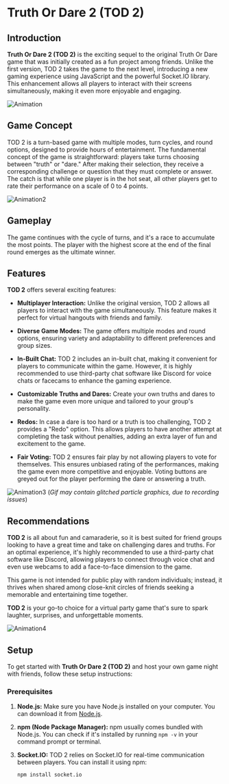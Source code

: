 # Truth Or Dare 2 (TOD 2)

## Introduction

**Truth Or Dare 2 (TOD 2)** is the exciting sequel to the original Truth Or Dare game that was initially created as a fun project among friends. Unlike the first version, TOD 2 takes the game to the next level, introducing a new gaming experience using JavaScript and the powerful Socket.IO library. This enhancement allows all players to interact with their screens simultaneously, making it even more enjoyable and engaging.

![Animation](https://github.com/IbrahimEllahi/TOD-2-Online-Game/assets/85767913/d1edfc24-ffaf-49c6-8d32-bc0502a1960e)

## Game Concept

TOD 2 is a turn-based game with multiple modes, turn cycles, and round options, designed to provide hours of entertainment. The fundamental concept of the game is straightforward: players take turns choosing between "truth" or "dare." After making their selection, they receive a corresponding challenge or question that they must complete or answer. The catch is that while one player is in the hot seat, all other players get to rate their performance on a scale of 0 to 4 points.

![Animation2](https://github.com/IbrahimEllahi/TOD-2-Online-Game/assets/85767913/afbae08f-eeb2-4400-ad01-6e09caf84de7)

## Gameplay

The game continues with the cycle of turns, and it's a race to accumulate the most points. The player with the highest score at the end of the final round emerges as the ultimate winner.

## Features

**TOD 2** offers several exciting features:

- **Multiplayer Interaction:** Unlike the original version, TOD 2 allows all players to interact with the game simultaneously. This feature makes it perfect for virtual hangouts with friends and family.

- **Diverse Game Modes:** The game offers multiple modes and round options, ensuring variety and adaptability to different preferences and group sizes.

- **In-Built Chat:** TOD 2 includes an in-built chat, making it convenient for players to communicate within the game. However, it is highly recommended to use third-party chat software like Discord for voice chats or facecams to enhance the gaming experience.

- **Customizable Truths and Dares:** Create your own truths and dares to make the game even more unique and tailored to your group's personality.

- **Redos:** In case a dare is too hard or a truth is too challenging, TOD 2 provides a "Redo" option. This allows players to have another attempt at completing the task without penalties, adding an extra layer of fun and excitement to the game.

- **Fair Voting:** TOD 2 ensures fair play by not allowing players to vote for themselves. This ensures unbiased rating of the performances, making the game even more competitive and enjoyable. Voting buttons are greyed out for the player performing the dare or answering a truth.

![Animation3](https://github.com/IbrahimEllahi/TOD-2-Online-Game/assets/85767913/74aca59c-2440-4718-a404-a7e2d7f18477)
(_Gif may contain glitched particle graphics, due to recording issues_)

## Recommendations

**TOD 2** is all about fun and camaraderie, so it is best suited for friend groups looking to have a great time and take on challenging dares and truths. For an optimal experience, it's highly recommended to use a third-party chat software like Discord, allowing players to connect through voice chat and even use webcams to add a face-to-face dimension to the game.

This game is not intended for public play with random individuals; instead, it thrives when shared among close-knit circles of friends seeking a memorable and entertaining time together.

**TOD 2** is your go-to choice for a virtual party game that's sure to spark laughter, surprises, and unforgettable moments.

![Animation4](https://github.com/IbrahimEllahi/TOD-2-Online-Game/assets/85767913/75e446f4-4972-4eeb-9a37-a7d2eb457a3d)


## Setup

To get started with **Truth Or Dare 2 (TOD 2)** and host your own game night with friends, follow these setup instructions:

### Prerequisites

1. **Node.js:** Make sure you have Node.js installed on your computer. You can download it from [Node.js](https://nodejs.org/).

2. **npm (Node Package Manager):** npm usually comes bundled with Node.js. You can check if it's installed by running `npm -v` in your command prompt or terminal.

3. **Socket.IO:** TOD 2 relies on Socket.IO for real-time communication between players. You can install it using npm:

   ```bash
   npm install socket.io
